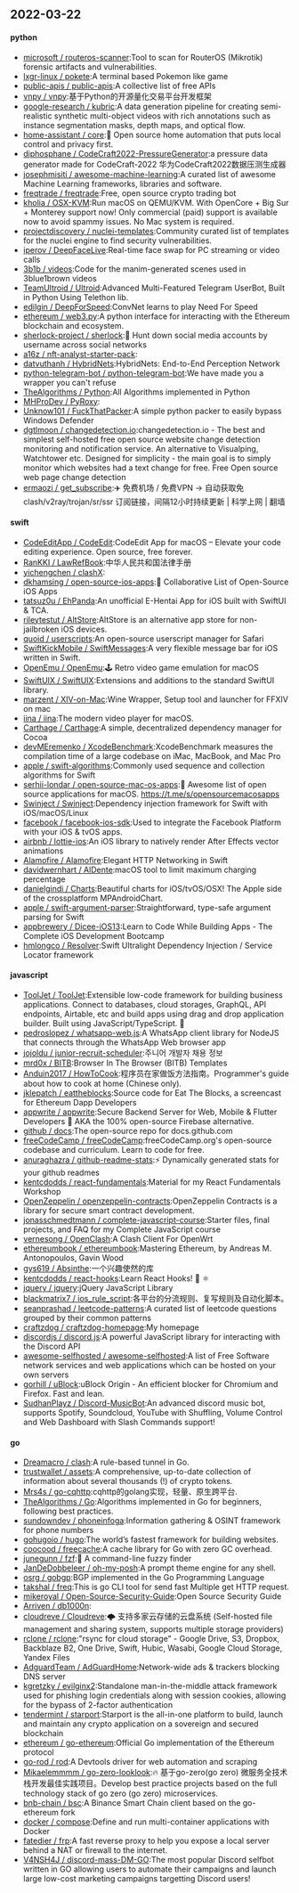 ## 2022-03-22

#### python
* [microsoft / routeros-scanner](https://github.com/microsoft/routeros-scanner):Tool to scan for RouterOS (Mikrotik) forensic artifacts and vulnerabilities.
* [lxgr-linux / pokete](https://github.com/lxgr-linux/pokete):A terminal based Pokemon like game
* [public-apis / public-apis](https://github.com/public-apis/public-apis):A collective list of free APIs
* [vnpy / vnpy](https://github.com/vnpy/vnpy):基于Python的开源量化交易平台开发框架
* [google-research / kubric](https://github.com/google-research/kubric):A data generation pipeline for creating semi-realistic synthetic multi-object videos with rich annotations such as instance segmentation masks, depth maps, and optical flow.
* [home-assistant / core](https://github.com/home-assistant/core):🏡
Open source home automation that puts local control and privacy first.
* [diphosphane / CodeCraft2022-PressureGenerator](https://github.com/diphosphane/CodeCraft2022-PressureGenerator):a pressure data generator made for CodeCraft-2022 华为CodeCraft2022数据压测生成器
* [josephmisiti / awesome-machine-learning](https://github.com/josephmisiti/awesome-machine-learning):A curated list of awesome Machine Learning frameworks, libraries and software.
* [freqtrade / freqtrade](https://github.com/freqtrade/freqtrade):Free, open source crypto trading bot
* [kholia / OSX-KVM](https://github.com/kholia/OSX-KVM):Run macOS on QEMU/KVM. With OpenCore + Big Sur + Monterey support now! Only commercial (paid) support is available now to avoid spammy issues. No Mac system is required.
* [projectdiscovery / nuclei-templates](https://github.com/projectdiscovery/nuclei-templates):Community curated list of templates for the nuclei engine to find security vulnerabilities.
* [iperov / DeepFaceLive](https://github.com/iperov/DeepFaceLive):Real-time face swap for PC streaming or video calls
* [3b1b / videos](https://github.com/3b1b/videos):Code for the manim-generated scenes used in 3blue1brown videos
* [TeamUltroid / Ultroid](https://github.com/TeamUltroid/Ultroid):Advanced Multi-Featured Telegram UserBot, Built in Python Using Telethon lib.
* [edilgin / DeepForSpeed](https://github.com/edilgin/DeepForSpeed):ConvNet learns to play Need For Speed
* [ethereum / web3.py](https://github.com/ethereum/web3.py):A python interface for interacting with the Ethereum blockchain and ecosystem.
* [sherlock-project / sherlock](https://github.com/sherlock-project/sherlock):🔎
Hunt down social media accounts by username across social networks
* [a16z / nft-analyst-starter-pack](https://github.com/a16z/nft-analyst-starter-pack):
* [datvuthanh / HybridNets](https://github.com/datvuthanh/HybridNets):HybridNets: End-to-End Perception Network
* [python-telegram-bot / python-telegram-bot](https://github.com/python-telegram-bot/python-telegram-bot):We have made you a wrapper you can't refuse
* [TheAlgorithms / Python](https://github.com/TheAlgorithms/Python):All Algorithms implemented in Python
* [MHProDev / PyRoxy](https://github.com/MHProDev/PyRoxy):
* [Unknow101 / FuckThatPacker](https://github.com/Unknow101/FuckThatPacker):A simple python packer to easily bypass Windows Defender
* [dgtlmoon / changedetection.io](https://github.com/dgtlmoon/changedetection.io):changedetection.io - The best and simplest self-hosted free open source website change detection monitoring and notification service. An alternative to Visualping, Watchtower etc. Designed for simplicity - the main goal is to simply monitor which websites had a text change for free. Free Open source web page change detection
* [ermaozi / get_subscribe](https://github.com/ermaozi/get_subscribe):✈️
免费机场 / 免费VPN -> 自动获取免 clash/v2ray/trojan/sr/ssr 订阅链接，间隔12小时持续更新 | 科学上网 | 翻墙

#### swift
* [CodeEditApp / CodeEdit](https://github.com/CodeEditApp/CodeEdit):CodeEdit App for macOS – Elevate your code editing experience. Open source, free forever.
* [RanKKI / LawRefBook](https://github.com/RanKKI/LawRefBook):中华人民共和国法律手册
* [yichengchen / clashX](https://github.com/yichengchen/clashX):
* [dkhamsing / open-source-ios-apps](https://github.com/dkhamsing/open-source-ios-apps):📱
Collaborative List of Open-Source iOS Apps
* [tatsuz0u / EhPanda](https://github.com/tatsuz0u/EhPanda):An unofficial E-Hentai App for iOS built with SwiftUI & TCA.
* [rileytestut / AltStore](https://github.com/rileytestut/AltStore):AltStore is an alternative app store for non-jailbroken iOS devices.
* [quoid / userscripts](https://github.com/quoid/userscripts):An open-source userscript manager for Safari
* [SwiftKickMobile / SwiftMessages](https://github.com/SwiftKickMobile/SwiftMessages):A very flexible message bar for iOS written in Swift.
* [OpenEmu / OpenEmu](https://github.com/OpenEmu/OpenEmu):🕹
Retro video game emulation for macOS
* [SwiftUIX / SwiftUIX](https://github.com/SwiftUIX/SwiftUIX):Extensions and additions to the standard SwiftUI library.
* [marzent / XIV-on-Mac](https://github.com/marzent/XIV-on-Mac):Wine Wrapper, Setup tool and launcher for FFXIV on mac
* [iina / iina](https://github.com/iina/iina):The modern video player for macOS.
* [Carthage / Carthage](https://github.com/Carthage/Carthage):A simple, decentralized dependency manager for Cocoa
* [devMEremenko / XcodeBenchmark](https://github.com/devMEremenko/XcodeBenchmark):XcodeBenchmark measures the compilation time of a large codebase on iMac, MacBook, and Mac Pro
* [apple / swift-algorithms](https://github.com/apple/swift-algorithms):Commonly used sequence and collection algorithms for Swift
* [serhii-londar / open-source-mac-os-apps](https://github.com/serhii-londar/open-source-mac-os-apps):🚀
Awesome list of open source applications for macOS. https://t.me/s/opensourcemacosapps
* [Swinject / Swinject](https://github.com/Swinject/Swinject):Dependency injection framework for Swift with iOS/macOS/Linux
* [facebook / facebook-ios-sdk](https://github.com/facebook/facebook-ios-sdk):Used to integrate the Facebook Platform with your iOS & tvOS apps.
* [airbnb / lottie-ios](https://github.com/airbnb/lottie-ios):An iOS library to natively render After Effects vector animations
* [Alamofire / Alamofire](https://github.com/Alamofire/Alamofire):Elegant HTTP Networking in Swift
* [davidwernhart / AlDente](https://github.com/davidwernhart/AlDente):macOS tool to limit maximum charging percentage
* [danielgindi / Charts](https://github.com/danielgindi/Charts):Beautiful charts for iOS/tvOS/OSX! The Apple side of the crossplatform MPAndroidChart.
* [apple / swift-argument-parser](https://github.com/apple/swift-argument-parser):Straightforward, type-safe argument parsing for Swift
* [appbrewery / Dicee-iOS13](https://github.com/appbrewery/Dicee-iOS13):Learn to Code While Building Apps - The Complete iOS Development Bootcamp
* [hmlongco / Resolver](https://github.com/hmlongco/Resolver):Swift Ultralight Dependency Injection / Service Locator framework

#### javascript
* [ToolJet / ToolJet](https://github.com/ToolJet/ToolJet):Extensible low-code framework for building business applications. Connect to databases, cloud storages, GraphQL, API endpoints, Airtable, etc and build apps using drag and drop application builder. Built using JavaScript/TypeScript.
🚀
* [pedroslopez / whatsapp-web.js](https://github.com/pedroslopez/whatsapp-web.js):A WhatsApp client library for NodeJS that connects through the WhatsApp Web browser app
* [jojoldu / junior-recruit-scheduler](https://github.com/jojoldu/junior-recruit-scheduler):주니어 개발자 채용 정보
* [mrd0x / BITB](https://github.com/mrd0x/BITB):Browser In The Browser (BITB) Templates
* [Anduin2017 / HowToCook](https://github.com/Anduin2017/HowToCook):程序员在家做饭方法指南。Programmer's guide about how to cook at home (Chinese only).
* [jklepatch / eattheblocks](https://github.com/jklepatch/eattheblocks):Source code for Eat The Blocks, a screencast for Ethereum Dapp Developers
* [appwrite / appwrite](https://github.com/appwrite/appwrite):Secure Backend Server for Web, Mobile & Flutter Developers
🚀
AKA the 100% open-source Firebase alternative.
* [github / docs](https://github.com/github/docs):The open-source repo for docs.github.com
* [freeCodeCamp / freeCodeCamp](https://github.com/freeCodeCamp/freeCodeCamp):freeCodeCamp.org's open-source codebase and curriculum. Learn to code for free.
* [anuraghazra / github-readme-stats](https://github.com/anuraghazra/github-readme-stats):⚡
Dynamically generated stats for your github readmes
* [kentcdodds / react-fundamentals](https://github.com/kentcdodds/react-fundamentals):Material for my React Fundamentals Workshop
* [OpenZeppelin / openzeppelin-contracts](https://github.com/OpenZeppelin/openzeppelin-contracts):OpenZeppelin Contracts is a library for secure smart contract development.
* [jonasschmedtmann / complete-javascript-course](https://github.com/jonasschmedtmann/complete-javascript-course):Starter files, final projects, and FAQ for my Complete JavaScript course
* [vernesong / OpenClash](https://github.com/vernesong/OpenClash):A Clash Client For OpenWrt
* [ethereumbook / ethereumbook](https://github.com/ethereumbook/ethereumbook):Mastering Ethereum, by Andreas M. Antonopoulos, Gavin Wood
* [gys619 / Absinthe](https://github.com/gys619/Absinthe):一个兴趣使然的库
* [kentcdodds / react-hooks](https://github.com/kentcdodds/react-hooks):Learn React Hooks!
🎣
⚛
* [jquery / jquery](https://github.com/jquery/jquery):jQuery JavaScript Library
* [blackmatrix7 / ios_rule_script](https://github.com/blackmatrix7/ios_rule_script):各平台的分流规则、复写规则及自动化脚本。
* [seanprashad / leetcode-patterns](https://github.com/seanprashad/leetcode-patterns):A curated list of leetcode questions grouped by their common patterns
* [craftzdog / craftzdog-homepage](https://github.com/craftzdog/craftzdog-homepage):My homepage
* [discordjs / discord.js](https://github.com/discordjs/discord.js):A powerful JavaScript library for interacting with the Discord API
* [awesome-selfhosted / awesome-selfhosted](https://github.com/awesome-selfhosted/awesome-selfhosted):A list of Free Software network services and web applications which can be hosted on your own servers
* [gorhill / uBlock](https://github.com/gorhill/uBlock):uBlock Origin - An efficient blocker for Chromium and Firefox. Fast and lean.
* [SudhanPlayz / Discord-MusicBot](https://github.com/SudhanPlayz/Discord-MusicBot):An advanced discord music bot, supports Spotify, Soundcloud, YouTube with Shuffling, Volume Control and Web Dashboard with Slash Commands support!

#### go
* [Dreamacro / clash](https://github.com/Dreamacro/clash):A rule-based tunnel in Go.
* [trustwallet / assets](https://github.com/trustwallet/assets):A comprehensive, up-to-date collection of information about several thousands (!) of crypto tokens.
* [Mrs4s / go-cqhttp](https://github.com/Mrs4s/go-cqhttp):cqhttp的golang实现，轻量、原生跨平台.
* [TheAlgorithms / Go](https://github.com/TheAlgorithms/Go):Algorithms implemented in Go for beginners, following best practices.
* [sundowndev / phoneinfoga](https://github.com/sundowndev/phoneinfoga):Information gathering & OSINT framework for phone numbers
* [gohugoio / hugo](https://github.com/gohugoio/hugo):The world’s fastest framework for building websites.
* [coocood / freecache](https://github.com/coocood/freecache):A cache library for Go with zero GC overhead.
* [junegunn / fzf](https://github.com/junegunn/fzf):🌸
A command-line fuzzy finder
* [JanDeDobbeleer / oh-my-posh](https://github.com/JanDeDobbeleer/oh-my-posh):A prompt theme engine for any shell.
* [osrg / gobgp](https://github.com/osrg/gobgp):BGP implemented in the Go Programming Language
* [takshal / freq](https://github.com/takshal/freq):This is go CLI tool for send fast Multiple get HTTP request.
* [mikeroyal / Open-Source-Security-Guide](https://github.com/mikeroyal/Open-Source-Security-Guide):Open Source Security Guide
* [Arriven / db1000n](https://github.com/Arriven/db1000n):
* [cloudreve / Cloudreve](https://github.com/cloudreve/Cloudreve):🌩
支持多家云存储的云盘系统 (Self-hosted file management and sharing system, supports multiple storage providers)
* [rclone / rclone](https://github.com/rclone/rclone):"rsync for cloud storage" - Google Drive, S3, Dropbox, Backblaze B2, One Drive, Swift, Hubic, Wasabi, Google Cloud Storage, Yandex Files
* [AdguardTeam / AdGuardHome](https://github.com/AdguardTeam/AdGuardHome):Network-wide ads & trackers blocking DNS server
* [kgretzky / evilginx2](https://github.com/kgretzky/evilginx2):Standalone man-in-the-middle attack framework used for phishing login credentials along with session cookies, allowing for the bypass of 2-factor authentication
* [tendermint / starport](https://github.com/tendermint/starport):Starport is the all-in-one platform to build, launch and maintain any crypto application on a sovereign and secured blockchain
* [ethereum / go-ethereum](https://github.com/ethereum/go-ethereum):Official Go implementation of the Ethereum protocol
* [go-rod / rod](https://github.com/go-rod/rod):A Devtools driver for web automation and scraping
* [Mikaelemmmm / go-zero-looklook](https://github.com/Mikaelemmmm/go-zero-looklook):🔥
基于go-zero(go zero) 微服务全技术栈开发最佳实践项目。Develop best practice projects based on the full technology stack of go zero (go zero) microservices.
* [bnb-chain / bsc](https://github.com/bnb-chain/bsc):A Binance Smart Chain client based on the go-ethereum fork
* [docker / compose](https://github.com/docker/compose):Define and run multi-container applications with Docker
* [fatedier / frp](https://github.com/fatedier/frp):A fast reverse proxy to help you expose a local server behind a NAT or firewall to the internet.
* [V4NSH4J / discord-mass-DM-GO](https://github.com/V4NSH4J/discord-mass-DM-GO):The most popular Discord selfbot written in GO allowing users to automate their campaigns and launch large low-cost marketing campaigns targetting Discord users!
